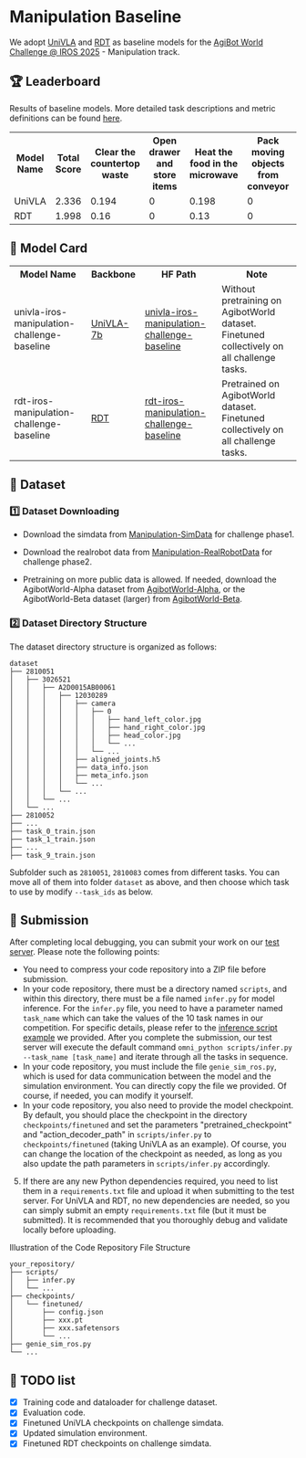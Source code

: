 # Manipulation Baseline
We adopt [UniVLA](https://github.com/OpenDriveLab/AgiBot-World/tree/manipulation-challenge/UniVLA) and [RDT](https://github.com/OpenDriveLab/AgiBot-World/tree/manipulation-challenge/RDT) as baseline models for the [AgiBot World Challenge @ IROS 2025](https://agibot-world.com/challenge) - Manipulation track.

## :trophy: Leaderboard

Results of baseline models. More detailed task descriptions and metric definitions can be found [here](https://agibot-world.com/challenge/manipulation/leaderboard).

<table border="0">
  <tr>
    <th>Model Name</th>
    <th>Total Score</th>
    <th>Clear the countertop waste</th>
    <th>Open drawer and store items</th>
    <th>Heat the food in the microwave</th>
    <th>Pack moving objects from conveyor</th>
    <th>Pickup items from the freezer</th>
    <th>Restock supermarket items</th>
    <th>Pack in the supermarket</th>
    <th>Make a sandwich</th>
    <th>Clear table in the restaurant</th>
    <th>Stamp the seal</th>
  </tr>
  <tr>
    <td>UniVLA</td>
    <td>2.336</td>
    <td>0.194</td>
    <td>0</td>
    <td>0.198</td>
    <td>0</td>
    <td>0.08</td>
    <td>0.55</td>
    <td>1</td>
    <td>0.064</td>
    <td>0.25</td>
    <td>0</td>
  </tr>
  <tr>
    <td>RDT</td>
    <td>1.998</td>
    <td>0.16</td>
    <td>0</td>
    <td>0.13</td>
    <td>0</td>
    <td>0.4</td>
    <td>0.25</td>
    <td>0.76</td>
    <td>0.048</td>
    <td>0.25</td>
    <td>0</td>
  </tr>
</table>

## 🤗 Model Card

<table>
  <tr>
    <th>Model Name</th>
    <th>Backbone</th>
    <th>HF Path</th>
    <th>Note</th>
  </tr>

  <tr>
    <td>univla-iros-manipulation-challenge-baseline</td>
    <td><a href="https://huggingface.co/qwbu/univla-7b">UniVLA-7b</a></td>
    <td><a href="https://huggingface.co/qwbu/univla-iros-manipulation-challenge-baseline">univla-iros-manipulation-challenge-baseline</a></td>
    <td> Without pretraining on AgibotWorld dataset. Finetuned collectively on all challenge tasks. </td>
  </tr>

  <tr>
    <td>rdt-iros-manipulation-challenge-baseline</td>
    <td><a href="https://huggingface.co/OpenDriveLab-org/rdt-iros-manipulation-challenge-baseline/tree/main/awb-pretrained">RDT</a></td>
    <td><a href="https://huggingface.co/OpenDriveLab-org/rdt-iros-manipulation-challenge-baseline/tree/main/sim-finetuned">rdt-iros-manipulation-challenge-baseline</a></td>
    <td> Pretrained on AgibotWorld dataset. Finetuned collectively on all challenge tasks. </td>
  </tr>

</table>

## :file_folder: Dataset

### :one: Dataset Downloading

- Download the simdata from <td><a href="https://huggingface.co/datasets/agibot-world/AgiBotWorldChallenge-2025/tree/main/Manipulation-SimData">Manipulation-SimData</a></td> for challenge phase1.

- Download the realrobot data from <td><a href="https://huggingface.co/datasets/agibot-world/AgiBotWorldChallenge-2025/tree/main/Manipulation-RealRobot">Manipulation-RealRobotData</a></td> for challenge phase2.

- Pretraining on more public data is allowed. If needed, download the AgibotWorld-Alpha dataset from <td><a href="https://huggingface.co/datasets/agibot-world/AgiBotWorld-Alpha">AgibotWorld-Alpha</a></td>, or the AgibotWorld-Beta dataset (larger) from <td><a href="https://huggingface.co/datasets/agibot-world/AgiBotWorld-Beta">AgibotWorld-Beta</a></td>.

### :two: Dataset Directory Structure
The dataset directory structure is organized as follows:

```
dataset
├── 2810051
│   ├── 3026521
│   │   ├── A2D0015AB00061
│   │   │   ├── 12030289
│   │   │   │   ├── camera
│   │   │   │   │   ├── 0
│   │   │   │   │   │   ├── hand_left_color.jpg
│   │   │   │   │   │   ├── hand_right_color.jpg
│   │   │   │   │   │   ├── head_color.jpg
│   │   │   │   │   │   └── ...
│   │   │   │   │   └── ...
│   │   │   │   ├── aligned_joints.h5
│   │   │   │   ├── data_info.json
│   │   │   │   ├── meta_info.json
│   │   │   │   └── ...
│   │   │   └── ...
│   │   └── ...
│   └── ...
├── 2810052
├── ...
├── task_0_train.json
├── task_1_train.json
├── ...
├── task_9_train.json
```
Subfolder such as `2810051`, `2810083` comes from different tasks. You can move all of them into folder `dataset` as above, and then choose which task to use by modify `--task_ids` as below.

## :rocket: Submission
After completing local debugging, you can submit your work on our <td><a href="https://agibot-world.com/challenge/manipulation/my-submissions">test server</a></td>. Please note the following points:

- You need to compress your code repository into a ZIP file before submission.
- In your code repository, there must be a directory named `scripts`, and within this directory, there must be a file named `infer.py` for model inference. For the `infer.py` file, you need to have a parameter named `task_name` which can take the values of the 10 task names in our competition. For specific details, please refer to the <td><a href="https://github.com/OpenDriveLab/AgiBot-World/blob/manipulation-challenge/UniVLA/scripts/infer.py">inference script example</a></td> we provided. After you complete the submission, our test server will execute the default command `omni_python scripts/infer.py --task_name [task_name]` and iterate through all the tasks in sequence.
- In your code repository, you must include the file `genie_sim_ros.py`, which is used for data communication between the model and the simulation environment. You can directly copy the file we provided. Of course, if needed, you can modify it yourself.
- In your code repository, you also need to provide the model checkpoint. By default, you should place the checkpoint in the directory `checkpoints/finetuned` and set the parameters "pretrained_checkpoint" and "action_decoder_path" in `scripts/infer.py` to `checkpoints/finetuned` (taking UniVLA as an example). Of course, you can change the location of the checkpoint as needed, as long as you also update the path parameters in `scripts/infer.py` accordingly.
5. If there are any new Python dependencies required, you need to list them in a `requirements.txt` file and upload it when submitting to the test server. For UniVLA and RDT, no new dependencies are needed, so you can simply submit an empty `requirements.txt` file (but it must be submitted). It is recommended that you thoroughly debug and validate locally before uploading.

Illustration of the Code Repository File Structure

```
your_repository/
├── scripts/
│   ├── infer.py
│   └── ...
├── checkpoints/
│   └── finetuned/
│       ├── config.json
│       ├── xxx.pt
│       ├── xxx.safetensors
│       └── ...
├── genie_sim_ros.py
└── ...
```
## :pushpin: TODO list
-  [x] Training code and dataloader for challenge dataset.
-  [x] Evaluation code.
-  [x] Finetuned UniVLA checkpoints on challenge simdata.
-  [x] Updated simulation environment.
-  [x] Finetuned RDT checkpoints on challenge simdata.
